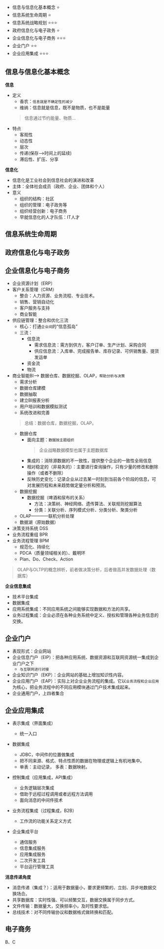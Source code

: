 
- 信息与信息化基本概念 ⭐
- 信息系统生命周期 ⭐
- 信息系统战略规划 ⭐⭐⭐
- 政府信息化与电子政务 ⭐
- 企业信息化与电子商务 ⭐⭐⭐
- 企业门户 ⭐⭐
- 企业应用集成 ⭐⭐⭐


## 信息与信息化基本概念
**信息**
- 定义
  - 香农：`信息就是不确定性的减少`
  - 维纳：信息就是信息，既不是物质，也不是能量
  > 信息通过节约能量、物质...
- 特点
  - 客观性
  - 动态性
  - 层次
  - 传递(保存-->时间上的延续)
  - 滞后性、扩压、分享

**信息化**
- 信息化是工业社会到信息社会的演进和改革
- 主体：全体社会成员（政府、企业、团体和个人）
- 意义
  - 组织的结构：社区
  - 组织的管理：电子政务等
  - 组织经营创新：电子商务
  - 早就信息化的人才队伍：IT人才


## 信息系统生命周期

## 政府信息化与电子政务

## 企业信息化与电子商务
- 企业资源计划（ERP）
- 客户关系管理（CRM）
  - 整合：人力资源、业务流程、专业技术。
  - 销售、营销自动化
  - 客户服务与支持
  - 商业智能
- 供应链管理：整合和优化三流
  - 核心：打通`企业间`的“信息孤岛”
  - 三流：
    - 信息流
      - 需求信息流：需方到供方，客户订单、生产计划、采购合同
      - 供应信息流：入库单、完成报告单、库存记录、可供销售量、提货发运单
    - 资金流
    - 物流
- 商业智能BI--> 数据仓库、数据挖掘、OLAP，`帮助分析与决策`
  - 需求分析
  - 数据仓库建模
  - 数据抽取
  - 建立BI报表分析
  - 用户培训和数据模拟测试
  - 系统改进和完善
  > 总结：数据仓库，数据挖掘，OLAP。
  - 数据仓库
    - 面向主题：`数据按主题组织`
      > 企业战略数据模型也属于主题数据库
    - 集成的：消除源数据的不一致性，提供整个企业的一致性全局信息
    - 相对稳定的（非易失的）：主要进行查询操作，只有少量的修改和删除操作（或者不删除）
    - 反映历史变化：记录企业从过去某一时刻到当前各个阶段的信息，可对发展历程和未来趋势做定量分析和预测。
  - 数据挖掘
    - 数据挖掘（啤酒和尿布的关系）
      - 方法：决策树、神经网络、遗传算法、关联规则挖掘算法
      - 分类：关联分析、序列模式分析、分类分析、聚类分析
  - OLAP————联机分析处理
  - 数据湖（原始数据）
- 决策支持系统 DSS
- 业务流程重组 BPR
- 业务流程管理 BPM
  - 规范化、持续化
  - PDCA（质量领域相关的）、戴明环
  - Plan、Do、Check、Action

> OLAP与OLTP的概念辨析，前者做决策分析，后者做高并发数据处理（数据库）

**企业信息集成**
- 技术平台集成
- 数据集成
- 应用系统集成：不同应用系统之间能够实现数据和方法的共享。
- 业务过程集成：企业必须在各种业务系统中定义、授权和管理各种业务信息的交换。

## 企业门户
- 表现形式：企业网站
- 企业信息门户（EIP）：把各种应用系统、数据资源和互联网资源统一集成到企业门户之下
  - `与互联网进行对接`
- 企业知识门户（EKP）：企业网站的基础上增加知识性内容。
- 企业应用门户（EAP）：实际上对企业业务流程的集成。它以`业务流程和企业应用`为核心，把业务流程中的不同应用模块通过门户技术集成起来。
- 企业通用门户，上四者集合

## 企业应用集成
- 表示集成（界面集成）
  - 统一入口
- 数据集成
  - JDBC，中间件的位置做集成
  - 把不同来源、格式、特点性质的数据在物理或逻辑上有机地集中。
  - 单表：主动记录， 多表：数据映射。
- 控制集成（应用集成，API集成）
  - 业务逻辑层次集成
  - 借助于远程过程调用或者远程方法调用
  - 面向消息的中间件技术
- 业务流程集成（过程集成，B2B）
  - 工作流的功能关系定义方式

- 企业集成平台
  - 通信服务
  - 信息集成服务
  - 应用集成服务
  - 二次开发工具
  - 平台运行管理工具



**消息传递角度**
- 消息传递（集成？）：适用于数据量小，要求更频繁的、立刻、异步地数据交换场合。
- 共享数据库：实时性强、可以频繁交互，数据交换属于同步方式。
- 文件传输：数据量大，交换频率小，及时性要求低。
- 总线技术：对不同传输协议和数据格式做转换和匹配。

## 电子商务
B、C

 